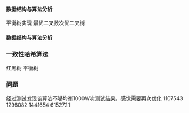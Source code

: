 #### 数据结构与算法分析
 平衡树实现
 最优二叉数次优二叉树
 
#### 数据结构与算法分析
### 一致性哈希算法
红黑树
平衡树
### 问题
经过测试发现该算法不够均衡1000W次测试结果，感觉需要再次优化
1107543
1298082
1441654
6152721
